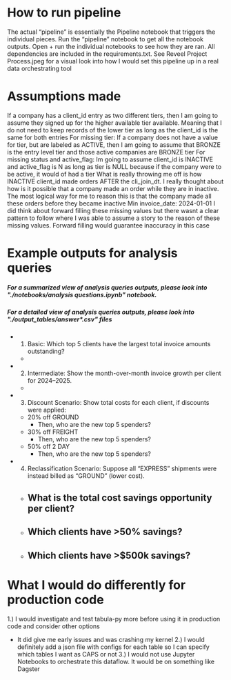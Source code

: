 # How to run pipeline
The actual “pipeline” is essentially the Pipeline notebook that triggers the individual pieces. Run the “pipeline” notebook to get all the notebook outputs. Open + run the individual notebooks to see how they are ran. All dependencies are included in the requirements.txt. See Reveel Project Process.jpeg for a visual look into how I would set this pipeline up in a real data orchestrating tool

# Assumptions made
If a company has a client_id entry as two different tiers, then I am going to assume they signed up for the higher available tier available. Meaning that I do not need to keep records of the lower tier as long as the client_id is the same for both entries
For missing tier: If a company does not have a value for tier, but are labeled as ACTIVE, then I am going to assume that BRONZE is the entry level tier and those active companies are BRONZE tier
For missing status and active_flag: Im going to assume client_id is INACTIVE and active_flag is N as long as tier is NULL because if the company were to be active, it would of had a tier
What is really throwing me off is how INACTIVE client_id made orders AFTER the cli_join_dt. I really thought about how is it possible that a company made an order while they are in inactive. The most logical way for me to reason this is that the company made all these orders before they became inactive
Min invoice_date: 2024-01-01
I did think about forward filling these missing values but there wasnt a clear pattern to follow where I was able to assume a story to the reason of these missing values. Forward filling would guarantee inaccuracy in this case

# Example outputs for analysis queries
##### For a summarized view of analysis queries outputs, please look into "./notebooks/analysis questions.ipynb" notebook. <br>
##### For a detailed view of analysis queries outputs, please look into "./output_tables/answer*.csv" files
 - 1. Basic: Which top 5 clients have the largest total invoice amounts outstanding?
   - 

 - 2. Intermediate: Show the month-over-month invoice growth per client for 2024–2025.
   - 

- 3. Discount Scenario: Show total costs for each client, if discounts were applied:
  - 20% off GROUND
     - Then, who are the new top 5 spenders?
  - 30% off FREIGHT
     - Then, who are the new top 5 spenders?
  - 50% off 2 DAY
     - Then, who are the new top 5 spenders?
- 4. Reclassification Scenario: Suppose all “EXPRESS” shipments were instead billed as “GROUND” (lower cost).
  - What is the total cost savings opportunity per client?
    - 
  - Which clients have >50% savings?
    - 
  - Which clients have >$500k savings?
    - 



# What I would do differently for production code
1.) I would investigate and test tabula-py more before using it in production code and consider other options
 - It did give me early issues and was crashing my kernel
2.) I would definitely add a json file with configs for each table so I can specify which tables I want as CAPS or not
3.) I would not use Jupyter Notebooks to orchestrate this dataflow. It would be on something like Dagster
